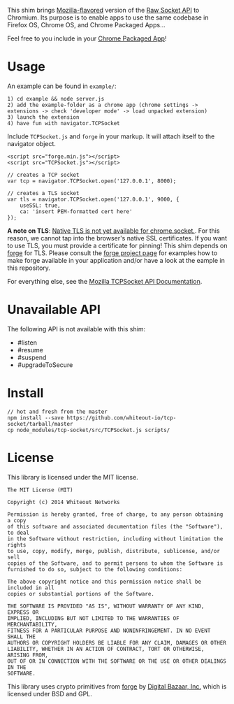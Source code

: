 This shim brings [Mozilla-flavored](https://developer.mozilla.org/en-US/docs/WebAPI/TCP_Socket) version of the [Raw Socket API](http://www.w3.org/TR/raw-sockets/) to Chromium. Its purpose is to enable apps to use the same codebase in Firefox OS, Chrome OS, and Chrome Packaged Apps...

Feel free to you include in your [Chrome Packaged App](http://developer.chrome.com/extensions/apps)!

# Usage

An example can be found in ```example/```:

    1) cd example && node server.js
    2) add the example-folder as a chrome app (chrome settings -> extensions -> check 'developer mode' -> load unpacked extension)
    3) launch the extension
    4) have fun with navigator.TCPSocket

Include ```TCPSocket.js``` and ```forge``` in your markup. It will attach itself to the navigator object.
    
    <script src="forge.min.js"></script>
    <script src="TCPSocket.js"></script>

    // creates a TCP socket
    var tcp = navigator.TCPSocket.open('127.0.0.1', 8000);

    // creates a TLS socket
    var tls = navigator.TCPSocket.open('127.0.0.1', 9000, {
        useSSL: true,
        ca: 'insert PEM-formatted cert here'
    });

**A note on TLS**: [Native TLS is not yet available for chrome.socket.](https://code.google.com/p/chromium/issues/detail?id=132896). For this reason, we cannot tap into the browser's native SSL certificates. If you want to use TLS, you must provide a certificate for pinning! This shim depends on [forge](https://github.com/digitalbazaar/forge) for TLS. Please consult the [forge project page](https://github.com/digitalbazaar/forge) for examples how to make forge available in your application and/or have a look at the eample in this repository.

For everything else, see the [Mozilla TCPSocket API Documentation](https://developer.mozilla.org/en-US/docs/Web/API/TCPSocket).

# Unavailable API

The following API is not available with this shim:

* #listen
* #resume
* #suspend
* #upgradeToSecure

# Install

    // hot and fresh from the master
    npm install --save https://github.com/whiteout-io/tcp-socket/tarball/master
    cp node_modules/tcp-socket/src/TCPSocket.js scripts/

# License

This library is licensed under the MIT license.

    The MIT License (MIT)

    Copyright (c) 2014 Whiteout Networks

    Permission is hereby granted, free of charge, to any person obtaining a copy
    of this software and associated documentation files (the "Software"), to deal
    in the Software without restriction, including without limitation the rights
    to use, copy, modify, merge, publish, distribute, sublicense, and/or sell
    copies of the Software, and to permit persons to whom the Software is
    furnished to do so, subject to the following conditions:

    The above copyright notice and this permission notice shall be included in all
    copies or substantial portions of the Software.

    THE SOFTWARE IS PROVIDED "AS IS", WITHOUT WARRANTY OF ANY KIND, EXPRESS OR
    IMPLIED, INCLUDING BUT NOT LIMITED TO THE WARRANTIES OF MERCHANTABILITY,
    FITNESS FOR A PARTICULAR PURPOSE AND NONINFRINGEMENT. IN NO EVENT SHALL THE
    AUTHORS OR COPYRIGHT HOLDERS BE LIABLE FOR ANY CLAIM, DAMAGES OR OTHER
    LIABILITY, WHETHER IN AN ACTION OF CONTRACT, TORT OR OTHERWISE, ARISING FROM,
    OUT OF OR IN CONNECTION WITH THE SOFTWARE OR THE USE OR OTHER DEALINGS IN THE
    SOFTWARE.

This library uses crypto primitives from [forge](https://github.com/digitalbazaar/forge) by [Digital Bazaar, Inc.](https://github.com/digitalbazaar) which is licensed under BSD and GPL.
